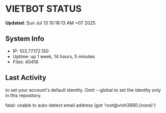 # VIETBOT STATUS
**Updated**: Sun Jul 13 10:18:13 AM +07 2025

## System Info
- IP: 103.77.172.150
- Uptime: up 1 week, 14 hours, 5 minutes
- Files: 40416

## Last Activity

to set your account's default identity.
Omit --global to set the identity only in this repository.

fatal: unable to auto-detect email address (got 'root@vinh3690.(none)')
